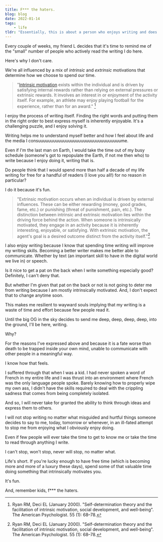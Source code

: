 ```yaml
---
title: F*** the haters.
blog: blog
date: 2022-01-14
tags:
    - life
tldr: "Essentially, this is about a person who enjoys writing and does it for fun, despite the fact that few people read it. The person writing this doesn't care what other people think about their writing, because they are intrinsically motivated to do it."
---
```

Every couple of weeks, my friend L decides that it's time to remind me of the "small" number of people who actively read the writing I do here.

Here's why I don't care.

We're all influenced by a mix of _intrinsic_ and _extrinsic_ motivations that determine how we choose to spend our time.

> "[Intrinsic motivation](https://en.wikipedia.org/wiki/Motivation#Intrinsic_and_extrinsic) exists within the individual and is driven by satisfying internal rewards rather than relying on external pressures or extrinsic rewards. It involves an interest in or enjoyment of the activity itself. For example, an athlete may enjoy playing football for the experience, rather than for an award." [^1]

I enjoy the process of writing itself. Finding the right words and putting them in the right order to best express myself is inherently enjoyable. It's a challenging puzzle, and I enjoy solving it.

Writing helps me to understand myself better and how I feel about life and the media I consuuuuuuuuuuuuuuuuuuuuuuuuuuuuuuuuume.

Even if I'm the last man on Earth, I would take the time out of my busy schedule (someone's got to repopulate the Earth, if not me then who) to write because I enjoy doing it, writing that is.

Do people think that I would spend more than half a decade of my life writing for free for a handful of readers (I love you all!) for no reason in particular?

I do it because it's fun.

> "Extrinsic motivation occurs when an individual is driven by external influences. These can be either rewarding (money, good grades, fame, etc.) or punishing (threat of punishment, pain, etc.). The distinction between intrinsic and extrinsic motivation lies within the driving force behind the action. When someone is intrinsically motivated, they engage in an activity because it is inherently interesting, enjoyable, or satisfying. With extrinsic motivation, the agent's goal is a desired outcome distinct from the activity itself."[^1]

I also enjoy writing because I know that spending time writing will improve my writing skills. Becoming a better writer makes me better able to communicate. Whether by text (an important skill to have in the digital world we live in) or speech.

Is it nice to get a pat on the back when I write something especially good? Definitely, I can't deny that.

But whether I'm given that pat on the back or not is not going to deter me from writing because I am mostly intrinsically motivated. And, I don't expect that to change anytime soon.

This makes me resilient to wayward souls implying that my writing is a waste of time and effort because few people read it.

Until the big OG in the sky decides to send me deep, deep, deep, deep, into the ground, I'll be here, writing.

Why?

For the reasons I've expressed above and because it is a fate worse than death to be trapped inside your own mind, unable to communicate with other people in a meaningful way.

I know how that feels.

I suffered through that when I was a kid. I had never spoken a word of French in my entire life and I was thrust into an environment where French was the only language people spoke. Barely knowing how to properly wipe my own ass, I didn't have the skills required to deal with the crippling sadness that comes from being completely isolated.

And so, I will never take for granted the ability to think through ideas and express them to others.

I will not stop writing no matter what misguided and hurtful things someone decides to say to me, today, tomorrow or whenever, in an ill-fated attempt to stop me from enjoying what I obviously enjoy doing.

Even if few people will ever take the time to get to know me or take the time to read through anything I write.

I can't stop, won't stop, never will stop, no matter what.

Life's short. If you're lucky enough to have free time (which is becoming more and more of a luxury these days), spend some of that valuable time doing something that intrinsically motivates you.

It's fun.

And, remember kids, f*** the haters.

[^1]: Ryan RM, Deci EL (January 2000). "Self-determination theory and the facilitation of intrinsic motivation, social development, and well-being". The American Psychologist. 55 (1): 68–78.
